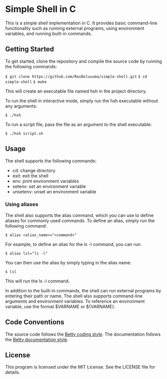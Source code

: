 # Simple Shell in C

This is a simple shell implementation in C. It provides basic command-line functionality such as running external programs, using environment variables, and running built-in commands.

## Getting Started

To get started, clone the repository and compile the source code by running the following commands:

`$ git clone https://github.com/RasBoluuuma/simple-shell.git`
`$ cd simple-shell`
`$ make`


This will create an executable file named hsh in the project directory.

To run the shell in interactive mode, simply run the hsh executable without any arguments:

`$ ./hsh`

To run a script file, pass the file as an argument to the shell executable:

`$ ./hsh script.sh`

## Usage

The shell supports the following commands:

- cd: change directory
- exit: exit the shell
- env: print environment variables
- setenv: set an environment variable
- unsetenv: unset an environment variable

### Using aliases

The shell also supports the alias command, which you can use to define aliases for commonly used commands. To define an alias, simply run the following command:

`$ alias <alias_name>="<command>"`

For example, to define an alias for the ls -l command, you can run:

`$ alias lsl="ls -l"`

You can then use the alias by simply typing in the alias name:

`$ lsl`

This will run the ls -l command.

In addition to the built-in commands, the shell can run external programs by entering their path or name. The shell also supports command-line arguments and environment variables. To reference an environment variable, use the format $VARNAME or ${VARNAME}.

## Code Conventions

The source code follows the [Betty coding style](https://github.com/holbertonschool/Betty). The documentation follows the [Betty documentation style](https://github.com/holbertonschool/Betty).

## License

This program is licensed under the MIT License. See the LICENSE file for details.

